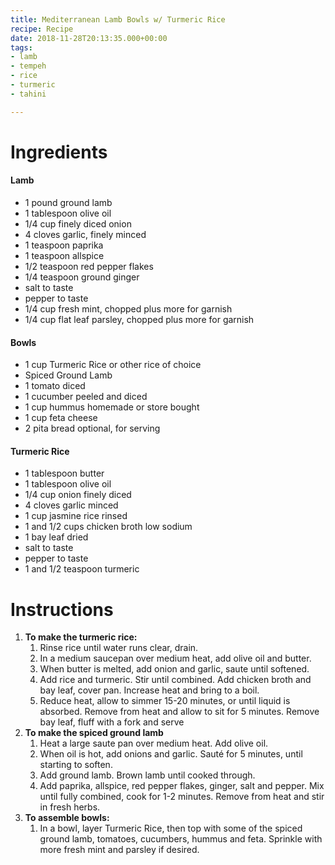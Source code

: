 ```yaml
---
title: Mediterranean Lamb Bowls w/ Turmeric Rice
recipe: Recipe
date: 2018-11-28T20:13:35.000+00:00
tags:
- lamb
- tempeh
- rice
- turmeric
- tahini

---
```

# Ingredients

#### Lamb

* 1 pound ground lamb
* 1 tablespoon olive oil
* 1/4 cup finely diced onion
* 4 cloves garlic, finely minced
* 1 teaspoon paprika
* 1 teaspoon allspice
* 1/2 teaspoon red pepper flakes
* 1/4 teaspoon ground ginger
* salt to taste
* pepper to taste
* 1/4 cup fresh mint, chopped plus more for garnish
* 1/4 cup flat leaf parsley, chopped plus more for garnish

#### Bowls

* 1 cup Turmeric Rice or other rice of choice
* Spiced Ground Lamb
* 1 tomato diced
* 1 cucumber peeled and diced
* 1 cup hummus homemade or store bought
* 1 cup feta cheese
* 2 pita bread optional, for serving

#### Turmeric Rice

* 1 tablespoon butter
* 1 tablespoon olive oil
* 1/4 cup onion finely diced
* 4 cloves garlic minced
* 1 cup jasmine rice rinsed
* 1 and 1/2 cups chicken broth low sodium
* 1 bay leaf dried
* salt to taste
* pepper to taste
* 1 and 1/2 teaspoon turmeric

# Instructions

1. **To make the turmeric rice:**
   1. Rinse rice until water runs clear, drain.
   2. In a medium saucepan over medium heat, add olive oil and butter.
   3. When butter is melted, add onion and garlic, saute until softened.
   4. Add rice and turmeric. Stir until combined. Add chicken broth and bay leaf, cover pan. Increase heat and bring to a boil.
   5. Reduce heat, allow to simmer 15-20 minutes, or until liquid is absorbed. Remove from heat and allow to sit for 5 minutes. Remove bay leaf, fluff with a fork and serve
2. **To make the spiced ground lamb**
   1. Heat a large saute pan over medium heat. Add olive oil.
   2. When oil is hot, add onions and garlic. Sauté for 5 minutes, until starting to soften.
   3. Add ground lamb. Brown lamb until cooked through.
   4. Add paprika, allspice, red pepper flakes, ginger, salt and pepper. Mix until fully combined, cook for 1-2 minutes. Remove from heat and stir in fresh herbs.
3. **To assemble bowls:**
   1. In a bowl, layer Turmeric Rice, then top with some of the spiced ground lamb, tomatoes, cucumbers, hummus and feta. Sprinkle with more fresh mint and parsley if desired.